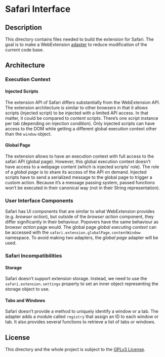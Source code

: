 # Safari Interface
## Description
This directory contains files needed to build the extension for Safari. The goal is to make a WebExtension [adapter](https://en.wikipedia.org/wiki/Adapter_pattern) to reduce modification of the current code base.

## Architecture
### Execution Context
#### Injected Scripts
The extension API of Safari differs substantially from the WebExtension API. The extension architecture is similar to other browsers in that it allows scripts (injected script) to be injected with a limited API access. In that matter, it could be compared to _content scripts_. There’s one script instance per tab (depending on injection condition). Only injected scripts can have access to the DOM while getting a different global execution context other than the `window` object.

#### Global Page
The extension allows to have an execution context with full access to the safari API (global page). However, this global execution context doesn’t have access to a webpage content (which is injected scripts’ role). The role of a _global page_ is to share its access of the API on demand. Injected scripts have to send a serialized message to the global page to trigger a custom action. Because it’s a message passing system, passed functions won’t be executed in their canonical way (not in their String representation).

### User Interface Components
Safari has UI components that are similar to what WebExtension provides (e.g. _browser action_), but outside of the _browser action_ component, they differ significantly in their behaviour.
Popovers have the same behaviour as _browser action_ page would. The global page _global executing context_ can be accessed with the `safari.extension.globalPage.contentWindow` namespace. To avoid making two adapters, the _global page_ adapter will be used.

### Safari Incompatibilities
#### Storage
Safari doesn’t support extension storage. Instead, we need to use the `safari.extension.settings` property to set an inner object representing the storage object to use.
#### Tabs and Windows
Safari doesn’t provide a method to uniquely identify a window or a tab. The adapter adds a module called `registry` that assign an ID to each window or tab. It also provides several functions to retrieve a list of tabs or windows.
## License
This directory and the whole project is subject to the [GPLv3 License](../license).
